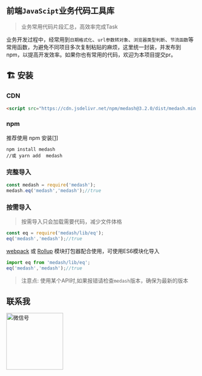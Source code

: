 ## 前端`JavaScipt`业务代码工具库

> 业务常用代码片段汇总，高效率完成Task

业务开发过程中，经常用到`日期格式化`、`url参数转对象`、`浏览器类型判断`、`节流函数`等常用函数，为避免不同项目多次复制粘贴的麻烦，这里统一封装，并发布到npm，以提高开发效率。如果你也有常用的代码，欢迎为本项目提交pr。

## :building_construction:  安装

### CDN
<!--cdn-links-start-->
```html
<script src="https://cdn.jsdelivr.net/npm/medash@3.2.0/dist/medash.min.js"></script>
```
<!--cdn-links-end-->

### npm

推荐使用 npm 安装[[1\]](https://v3.cn.vuejs.org/guide/installation.html#footnote-1) 

```shell
npm install medash
//或 yarn add  medash
```

### 完整导入

```js
const medash = require('medash');
medash.eq('medash','medash');//true
```

### 按需导入

> 按需导入只会加载需要代码，减少文件体格

```js
const eq = require('medash/lib/eq');
eq('medash','medash');//true
```
 [webpack](https://webpack.js.org/) 或 [Rollup](https://rollupjs.org/) 模块打包器配合使用，可使用ES6模块化导入
```js
import eq from 'medash/lib/eq';
eq('medash','medash');//true
```
> 注意点: 使用某个API时,如果报错请检查`medash`版本，确保为最新的版本


## 联系我

<img alt="微信号" src = 'https://s3.bmp.ovh/imgs/2022/03/b55e71f2dc3e16c3.png' width="150"/>